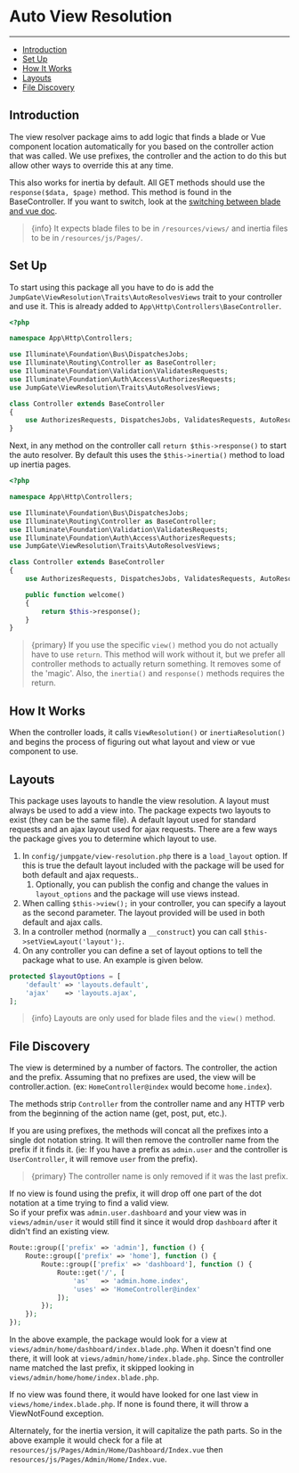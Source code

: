 # Auto View Resolution

---

- [Introduction](#introduction)
- [Set Up](#set-up)
- [How It Works](#how-it-works)
- [Layouts](#layouts)
- [File Discovery](#file-discovery)

<a name="introduction"></a>
## Introduction

The view resolver package aims to add logic that finds a blade or Vue component location automatically for you based on 
the controller action that was called. We use prefixes, the controller and the action to do this but allow other ways to 
override this at any time.

This also works for inertia by default.  All GET methods should use the `response($data, $page)` method.  This method is 
found in the BaseController.  If you want to switch, look at the 
[switching between blade and vue doc](/docs/{{version}}/views/switching).

> {info} It expects blade files to be in `/resources/views/` and inertia files to be in `/resources/js/Pages/`.

<a name="set-up"></a>
## Set Up

To start using this package all you have to do is add the `JumpGate\ViewResolution\Traits\AutoResolvesViews` trait to your 
controller and use it.  This is already added to `App\Http\Controllers\BaseController`.

```php
<?php

namespace App\Http\Controllers;

use Illuminate\Foundation\Bus\DispatchesJobs;
use Illuminate\Routing\Controller as BaseController;
use Illuminate\Foundation\Validation\ValidatesRequests;
use Illuminate\Foundation\Auth\Access\AuthorizesRequests;
use JumpGate\ViewResolution\Traits\AutoResolvesViews;

class Controller extends BaseController
{
    use AuthorizesRequests, DispatchesJobs, ValidatesRequests, AutoResolvesViews;
}
```

Next, in any method on the controller call `return $this->response()` to start the auto resolver.  By default this uses the 
`$this->inertia()` method to load up inertia pages.

```php
<?php

namespace App\Http\Controllers;

use Illuminate\Foundation\Bus\DispatchesJobs;
use Illuminate\Routing\Controller as BaseController;
use Illuminate\Foundation\Validation\ValidatesRequests;
use Illuminate\Foundation\Auth\Access\AuthorizesRequests;
use JumpGate\ViewResolution\Traits\AutoResolvesViews;

class Controller extends BaseController
{
    use AuthorizesRequests, DispatchesJobs, ValidatesRequests, AutoResolvesViews;

    public function welcome()
    {
        return $this->response();
    }
}
```

> {primary} If you use the specific `view()` method you do not actually have to use `return`.  This method will work 
without it, but we prefer all controller methods to actually return something.  It removes some of the 'magic'.  Also, 
the `inertia()` and `response()` methods requires the return.

<a name="how-it-works"></a>
## How It Works

When the controller loads, it calls `ViewResolution()` or `inertiaResolution()` and begins the process of figuring out 
what layout and view or vue component to use.

<a name="layouts"></a>
## Layouts

This package uses layouts to handle the view resolution.  A layout must always be used to add a view into.  The package 
expects two layouts to exist (they can be the same file).  A default layout used for standard requests and an ajax layout 
used for ajax requests.  There are a few ways the package gives you to determine which layout to use.

1. In `config/jumpgate/view-resolution.php` there is a `load_layout` option.  If this is true the default layout included 
with the package will be used for both default and ajax requests..
    1. Optionally, you can publish the config and change the values in `layout_options` and the package will use views instead.
1. When calling `$this->view();` in your controller, you can specify a layout as the second parameter.  The layout provided 
will be used in both default and ajax calls.
1. In a controller method (normally a `__construct`) you can call `$this->setViewLayout('layout');`.
1. On any controller you can define a set of layout options to tell the package what to use.  An example is given below.

```php
protected $layoutOptions = [
    'default' => 'layouts.default',
    'ajax'    => 'layouts.ajax',
];
```

> {info} Layouts are only used for blade files and the `view()` method.

<a name="file-discovery"></a>
## File Discovery

The view is determined by a number of factors.  The controller, the action and the prefix.  Assuming that no prefixes are
used, the view will be controller.action.  (ex: `HomeController@index` would become `home.index`).

The methods strip `Controller` from the controller name and any HTTP verb from the beginning of the action name (get, post, 
put, etc.).

If you are using prefixes, the methods will concat all the prefixes into a single dot notation string.  It will then remove
the controller name from the prefix if it finds it.  (ie: If you have a prefix as `admin.user` and the controller is 
`UserController`, it will remove `user` from the prefix).
  
> {primary} The controller name is only removed if it was the last prefix.

If no view is found using the prefix, it will drop off one part of the dot notation at a time trying to find a valid view.  
So if your prefix was `admin.user.dashboard` and your view was in `views/admin/user` it would still find it since it would 
drop `dashboard` after it didn't find an existing view.

```php
Route::group(['prefix' => 'admin'], function () {
    Route::group(['prefix' => 'home'], function () {
        Route::group(['prefix' => 'dashboard'], function () {
            Route::get('/', [
                'as'   => 'admin.home.index',
                'uses' => 'HomeController@index'
            ]);
        });
    });
});
```

In the above example, the package would look for a view at `views/admin/home/dashboard/index.blade.php`.  When it doesn't find 
one there, it will look at `views/admin/home/index.blade.php`.  Since the controller name matched the last prefix, it skipped 
looking in `views/admin/home/home/index.blade.php`.

If no view was found there, it would have looked for one last view in `views/home/index.blade.php`.  If none is found 
there, it will throw a ViewNotFound exception.

Alternately, for the inertia version, it will capitalize the path parts.  So in the above example it would check for a file 
at `resources/js/Pages/Admin/Home/Dashboard/Index.vue` then `resources/js/Pages/Admin/Home/Index.vue`.
